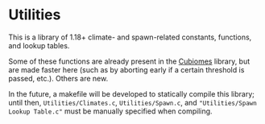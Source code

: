 # Utilities
This is a library of 1.18+ climate- and spawn-related constants, functions, and lookup tables.

Some of these functions are already present in the [Cubiomes](https://github.com/Cubitect/cubiomes) library, but are made faster here (such as by aborting early if a certain threshold is passed, etc.). Others are new.

In the future, a makefile will be developed to statically compile this library; until then, `Utilities/Climates.c`, `Utilities/Spawn.c`, and `"Utilities/Spawn Lookup Table.c"` must be manually specified when compiling.